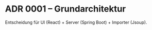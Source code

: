 # ADR 0001 – Grundarchitektur

Entscheidung für UI (React) + Server (Spring Boot) + Importer (Jsoup).